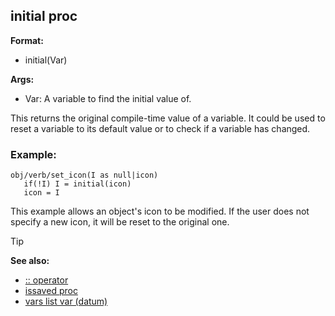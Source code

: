## initial proc

**Format:**
+   initial(Var)

**Args:**
+   Var: A variable to find the initial value of.

This returns the original compile-time value of a variable. It
could be used to reset a variable to its default value or to check if a
variable has changed.
### Example:

```dm
obj/verb/set_icon(I as null|icon)
   if(!I) I = initial(icon)
   icon = I
```
This example allows an object\'s icon to be modified. If the user
does not specify a new icon, it will be reset to the original one.

> [!TIP] 
> **See also:**
> +   [:: operator](/ref/operator/::.md) 
> +   [issaved proc](/ref/proc/issaved.md) 
> +   [vars list var (datum)](/ref/datum/var/vars.md) 